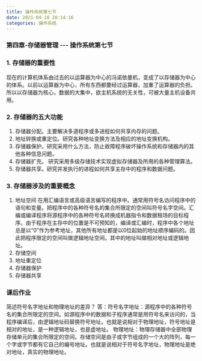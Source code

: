 ```yaml
---
title: 操作系统第七节
date: 2021-04-18 20:14:16
categories: 操作系统
---
```

### 第四章-存储器管理 --- 操作系统第七节
### 1. 存储器的重要性
现在的计算机体系由过去的以运算器为中心的冯诺依曼机，变成了以存储器为中心的体系。以前以运算器为中心，所有东西都要经过运算器，加重了运算器的负担。所以以存储器为核心，数据的大集中，欲主机系统的无关性，可被大量主机设备共用。

### 2. 存储器的五大功能
1. 存储器分配。主要解决多道程序或多进程如何共享内存的问题。
2. 地址转换或重定位。研究各种地址变换方法及相应的地址变换机构。
3. 存储器保护。研究采用什么方法，防止故障程序破坏操作系统和存储器内的其他各种信息问题。
4. 存储器扩充。 研究采用多级存储技术实现虚拟存储器及所用的各种管理算法。
5. 存储器共享。研究并发执行的进程如何共享主存中的程序和数据问题。

### 3. 存储器涉及的重要概念
1. 地址空间
在用汇编语言或高级语言编写的程序中。通常用符号名访问程序中的语句和变量。把程序中的各种符号名的集合所限定的空间叫符号名字空间。汇编或编译程序将源程序中的各种符号名转换成机器指令和数据租场的目标程序。由于程序在主存中的位置是不可预知的，编译或汇编时，程序中各个地址总是以“0”作为参考地址，其他所有地址都是以0位起始的地址顺序编码的。因此把程序限定的空间叫做逻辑地址空间。其中的地址叫做相对地址或逻辑地址。
2. 存储空间
3. 地址重定位
4. 存储器保护
5. 存储器共享













### 课后作业
简述符号名字地址和物理地址的差异？
答：符号名字地址：源程序中的各种符号名的集合所限定的空间。如源程序中的数据和子程序通常是用符号名来访问的，当程序编译后，由逻辑地址码替换符号地址。也就是说相对于物理地址，符号地址是相对的地址，是一种逻辑地址，也是虚地址。
物理地址：物理存储器中全部物理存储单元的集合所限定的空间。存储空间是由子或字节组成的一个大的阵列，每一个字或字节都有它自己的编号地址。也就是说相对于符号名字地址，物理地址是绝对地址，真实的物理地址。